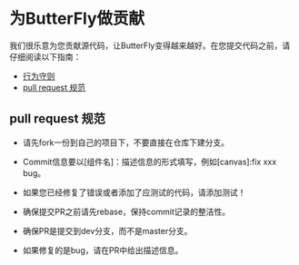# 为ButterFly做贡献

我们很乐意为您贡献源代码，让ButterFly变得越来越好。在您提交代码之前，请仔细阅读以下指南：

* [行为守则](https://github.com/915016229/butterfly/blob/master/CODE_OF_CONDUCT.md)
* [pull request 规范](#pull-request-guidelines)

## <a name="pull-request-guidelines"></a>pull  request 规范

* 请先fork一份到自己的项目下，不要直接在仓库下建分支。

* Commit信息要以[组件名]：描述信息的形式填写，例如[canvas]:fix xxx bug。

* 如果您已经修复了错误或者添加了应测试的代码，请添加测试！

* 确保提交PR之前请先rebase，保持commit记录的整洁性。

* 确保PR是提交到dev分支，而不是master分支。

* 如果修复的是bug，请在PR中给出描述信息。

